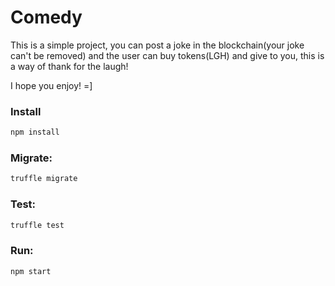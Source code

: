 # Comedy

This is a simple project, you can post a joke in the blockchain(your joke can't be removed) and the user can buy tokens(LGH) and give to you, this is a way of thank for the laugh!

I hope you enjoy! =]

### Install
```sh
npm install
```

### Migrate:
```sh
truffle migrate
```

### Test:
```sh
truffle test
```

### Run:
```sh
npm start
```

